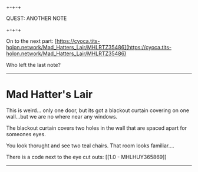 ## 

+-+-+

QUEST: ANOTHER NOTE

+-+-+

On to the next part: [https://cyoca.tits-holon.network/Mad_Hatters_Lair/MHLRTZ35486](https://cyoca.tits-holon.network/Mad_Hatters_Lair/MHLRTZ35486)

Who left the last note?

---


# Mad Hatter's Lair

This is weird... only one door, but its got a blackout curtain covering on one wall...but we are no where near any windows.

The blackout curtain covers two holes in the wall that are spaced apart for someones eyes.

You look thorught and see two teal chairs. That room looks familiar....

There is a code next to the eye cut outs: [[1.0 - MHLHUY365869]]

---


